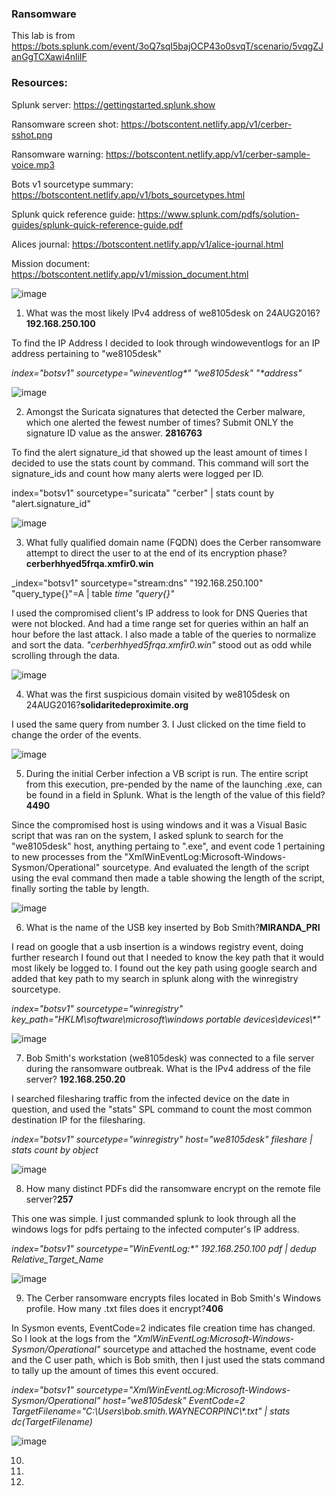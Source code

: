 ### Ransomware
This lab is from https://bots.splunk.com/event/3oQ7sqI5bajOCP43o0svqT/scenario/5vqgZJanGgTCXawi4nliIF

### Resources: 

Splunk server: https://gettingstarted.splunk.show

Ransomware screen shot: https://botscontent.netlify.app/v1/cerber-sshot.png

Ransomware warning: https://botscontent.netlify.app/v1/cerber-sample-voice.mp3

Bots v1 sourcetype summary: https://botscontent.netlify.app/v1/bots_sourcetypes.html

Splunk quick reference guide: https://www.splunk.com/pdfs/solution-guides/splunk-quick-reference-guide.pdf

Alices journal: https://botscontent.netlify.app/v1/alice-journal.html

Mission document: https://botscontent.netlify.app/v1/mission_document.html

![image](https://github.com/user-attachments/assets/13365371-2e21-490b-a4f7-ccf8710f5f6c)

1. What was the most likely IPv4 address of we8105desk on 24AUG2016? **192.168.250.100**

To find the IP Address I decided to look through windoweventlogs for an IP address pertaining to "we8105desk"

_index="botsv1" sourcetype="wineventlog*"  "we8105desk" "*address"_

![image](https://github.com/user-attachments/assets/7db9830d-6e0a-47a7-ace6-e6cbfe9932cb)

2. Amongst the Suricata signatures that detected the Cerber malware, which one alerted the fewest number of times? Submit ONLY the signature ID value as the answer. **2816763**

To find the alert signature_id that showed up the least amount of times I decided to use the stats count by command. This command will sort the signature_ids and count how many alerts were logged per ID.

index="botsv1" sourcetype="suricata"  "cerber" | stats count by  "alert.signature_id"

![image](https://github.com/user-attachments/assets/57aa7f0e-4707-463f-9e31-30e3cee7e89e)

3. What fully qualified domain name (FQDN) does the Cerber ransomware attempt to direct the user to at the end of its encryption phase? **cerberhhyed5frqa.xmfir0.win**

_index="botsv1" sourcetype="stream:dns" "192.168.250.100" "query_type{}"=A  | table _time "query{}"_

I used the compromised client's IP address to look for DNS Queries that were not blocked. And had a time range set for queries within an half an hour before the last attack. I also made a table of the queries to normalize and sort the data.  _"cerberhhyed5frqa.xmfir0.win"_ stood out as odd while scrolling through the data.

![image](https://github.com/user-attachments/assets/875af7a0-881a-4608-9895-bc5c3e2beac9)

4. What was the first suspicious domain visited by we8105desk on 24AUG2016?**solidaritedeproximite.org**

I used the same query from number 3. I Just clicked on the time field to change the order of the events.

![image](https://github.com/user-attachments/assets/c5afaaa8-3813-43c9-a8f9-6249f0fda52e)

5. During the initial Cerber infection a VB script is run. The entire script from this execution, pre-pended by the name of the launching .exe, can be found in a field in Splunk. What is the length of the value of this field?**4490**

Since the compromised host is using windows and it was a Visual Basic script that was ran on the system, I asked splunk to search for the "we8105desk" host, anything pertaing to ".exe", and event code 1 pertaining to new processes from the "XmlWinEventLog:Microsoft-Windows-Sysmon/Operational" sourcetype. And evaluated the length of the script using the eval command then made a table showing the length of the script, finally sorting the table by length. 

![image](https://github.com/user-attachments/assets/4c7c9657-fc07-48a4-9e33-d06d108b8c37)

6. What is the name of the USB key inserted by Bob Smith?**MIRANDA_PRI**

I read on google that a usb insertion is a windows registry event, doing further research I found out that I needed to know the key path that it would most likely be logged to. I found out the key path using google search and added that key path to my search in splunk along with the winregistry sourcetype.

_index="botsv1" sourcetype="winregistry" key_path="HKLM\\software\\microsoft\\windows portable devices\\devices\\*"_

![image](https://github.com/user-attachments/assets/4afb6317-9c50-46fc-b5be-499f8927d7e1)

7. Bob Smith's workstation (we8105desk) was connected to a file server during the ransomware outbreak. What is the IPv4 address of the file server? **192.168.250.20**

I searched filesharing traffic from the infected device on the date in question, and used the "stats" SPL command to count the most common destination IP for the filesharing.

_index="botsv1" sourcetype="winregistry"  host="we8105desk" fileshare | stats count by object_

![image](https://github.com/user-attachments/assets/c42447ba-1590-4f98-871b-6e876ac4b094)

8. How many distinct PDFs did the ransomware encrypt on the remote file server?**257**

This one was simple. I just commanded splunk to look through all the windows logs for pdfs pertaing to the infected computer's IP address.  

_index="botsv1" sourcetype="WinEventLog:*"   192.168.250.100 pdf | dedup Relative_Target_Name_

![image](https://github.com/user-attachments/assets/38478a1b-64b8-478d-ba6e-7ccc69b4b258)




9. The Cerber ransomware encrypts files located in Bob Smith's Windows profile. How many .txt files does it encrypt?**406**

In Sysmon events, EventCode=2 indicates file creation time has changed. So I look at the logs from the _"XmlWinEventLog:Microsoft-Windows-Sysmon/Operational"_ sourcetype and attached the hostname, event code and the C user path, which is Bob smith, then I just used the stats command to tally up the amount of times this event occured. 

_index="botsv1" sourcetype="XmlWinEventLog:Microsoft-Windows-Sysmon/Operational"  host="we8105desk"  EventCode=2 TargetFilename="C:\\Users\\bob.smith.WAYNECORPINC\\*.txt" | stats dc(TargetFilename)_

![image](https://github.com/user-attachments/assets/5a3f6686-38d3-4e80-a080-092343e57b98)

10.

11.

12.

